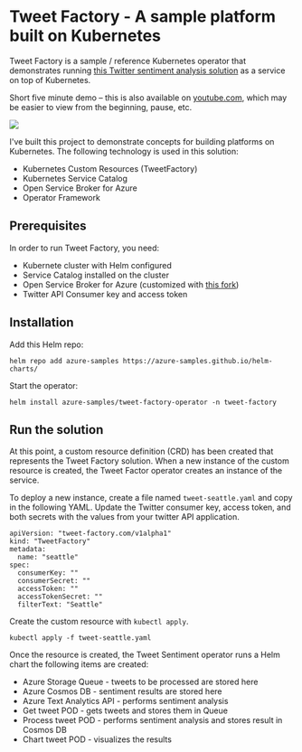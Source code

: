 # Tweet Factory - A sample platform built on Kubernetes

Tweet Factory is a sample / reference Kubernetes operator that demonstrates running [this Twitter sentiment analysis solution](https://github.com/neilpeterson/twitter-sentiment-for-kubernetes) as a service on top of Kubernetes.

Short five minute demo – this is also available on [youtube.com](https://youtu.be/os33mkp6pqw), which may be easier to view from the beginning, pause, etc.

![](images/tweet-factory.gif)

I've built this project to demonstrate concepts for building platforms on Kubernetes. The following technology is used in this solution:

- Kubernetes Custom Resources (TweetFactory)
- Kubernetes Service Catalog
- Open Service Broker for Azure
- Operator Framework

## Prerequisites

In order to run Tweet Factory, you need:

- Kubernete cluster with Helm configured
- Service Catalog installed on the cluster
- Open Service Broker for Azure (customized with [this fork](https://github.com/neilpeterson/open-service-broker-azure-samples/tree/master/osba-text-analytics))
- Twitter API Consumer key and access token

## Installation

Add this Helm repo:

```
helm repo add azure-samples https://azure-samples.github.io/helm-charts/
```

Start the operator:

```
helm install azure-samples/tweet-factory-operator -n tweet-factory
```

## Run the solution

At this point, a custom resource definition (CRD) has been created that represents the Tweet Factory solution. When a new instance of the custom resource is created, the Tweet Factor operator creates an instance of the service.

To deploy a new instance, create a file named `tweet-seattle.yaml` and copy in the following YAML. Update the Twitter consumer key, access token, and both secrets with the values from your twitter API application.

```
apiVersion: "tweet-factory.com/v1alpha1"
kind: "TweetFactory"
metadata:
  name: "seattle"
spec:
  consumerKey: ""
  consumerSecret: ""
  accessToken: ""
  accessTokenSecret: ""
  filterText: "Seattle"
```

Create the custom resource with `kubectl apply`.

```
kubectl apply -f tweet-seattle.yaml
```

Once the resource is created, the Tweet Sentiment operator runs a Helm chart the following items are created:

- Azure Storage Queue - tweets to be processed are stored here
- Azure Cosmos DB - sentiment results are stored here
- Azure Text Analytics API - performs sentiment analysis
- Get tweet POD - gets tweets and stores them in Queue
- Process tweet POD - performs sentiment analysis and stores result in Cosmos DB
- Chart tweet POD - visualizes the results
